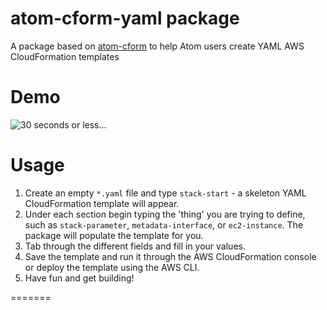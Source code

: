 # atom-cform-yaml package

A package based on [atom-cform](https://github.com/dgomesbr/atom-cform) to help Atom users create YAML AWS CloudFormation templates 

# Demo
![30 seconds or less...](http://i.imgur.com/xQkpXQ4.gif)

# Usage
1. Create an empty ```*.yaml``` file and type ```stack-start``` - a skeleton YAML CloudFormation template will appear.
2. Under each section begin typing the 'thing' you are trying to define, such as ```stack-parameter```, ```metadata-interface```, or ```ec2-instance```.  The package will populate the template for you.
3. Tab through the different fields and fill in your values.
4. Save the template and run it through the AWS CloudFormation console or deploy the template using the AWS CLI.
5. Have fun and get building!

=======
